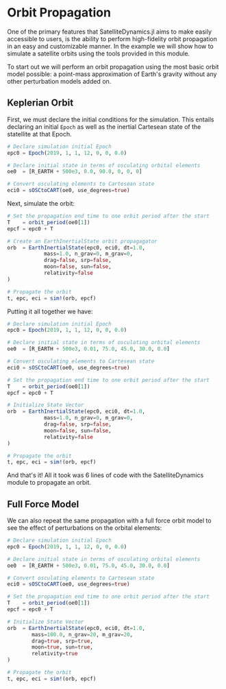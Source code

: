 # Orbit Propagation

One of the primary features that SatelliteDynamics.jl aims to make easily accessible to users, is the ability to perform high-fidelity orbit propagation in an easy and customizable manner. In the example we will show how to simulate a satellite orbits using the tools provided in this module.

To start out we will perform an orbit propagation using the most basic orbit 
model possible: a point-mass approximation of Earth's gravity without any 
other perturbation models added on. 

## Keplerian Orbit

First, we must declare the initial conditions for the simulation. This entails 
declaring an initial `Epoch` as well as the inertial Cartesean state of the 
statellite at that Epoch. 

```julia
# Declare simulation initial Epoch
epc0 = Epoch(2019, 1, 1, 12, 0, 0, 0.0) 

# Declare initial state in terms of osculating orbital elements
oe0  = [R_EARTH + 500e3, 0.0, 90.0, 0, 0, 0]

# Convert osculating elements to Cartesean state
eci0 = sOSCtoCART(oe0, use_degrees=true)
```

Next, simulate the orbit:

```julia
# Set the propagation end time to one orbit period after the start
T    = orbit_period(oe0[1])
epcf = epc0 + T

# Create an EarthInertialState orbit propagagator
orb  = EarthInertialState(epc0, eci0, dt=1.0,
            mass=1.0, n_grav=0, m_grav=0,
            drag=false, srp=false,
            moon=false, sun=false,
            relativity=false
)

# Propagate the orbit
t, epc, eci = sim!(orb, epcf)
```

Putting it all together we have:

```julia
# Declare simulation initial Epoch
epc0 = Epoch(2019, 1, 1, 12, 0, 0, 0.0) 

# Declare initial state in terms of osculating orbital elements
oe0  = [R_EARTH + 500e3, 0.01, 75.0, 45.0, 30.0, 0.0]

# Convert osculating elements to Cartesean state
eci0 = sOSCtoCART(oe0, use_degrees=true)

# Set the propagation end time to one orbit period after the start
T    = orbit_period(oe0[1])
epcf = epc0 + T

# Initialize State Vector
orb  = EarthInertialState(epc0, eci0, dt=1.0,
            mass=1.0, n_grav=0, m_grav=0,
            drag=false, srp=false,
            moon=false, sun=false,
            relativity=false
)

# Propagate the orbit
t, epc, eci = sim!(orb, epcf)
```

And that's it! All it took was 6 lines of code with the SatelliteDynamics 
module to propagate an orbit. 

## Full Force Model

We can also repeat the same propagation with a full force orbit model to see the
effect of perturbations on the orbital elements:

```julia
# Declare simulation initial Epoch
epc0 = Epoch(2019, 1, 1, 12, 0, 0, 0.0) 

# Declare initial state in terms of osculating orbital elements
oe0  = [R_EARTH + 500e3, 0.01, 75.0, 45.0, 30.0, 0.0]

# Convert osculating elements to Cartesean state
eci0 = sOSCtoCART(oe0, use_degrees=true)

# Set the propagation end time to one orbit period after the start
T    = orbit_period(oe0[1])
epcf = epc0 + T

# Initialize State Vector
orb  = EarthInertialState(epc0, eci0, dt=1.0,
        mass=100.0, n_grav=20, m_grav=20,
        drag=true, srp=true,
        moon=true, sun=true,
        relativity=true
)

# Propagate the orbit
t, epc, eci = sim!(orb, epcf)
```